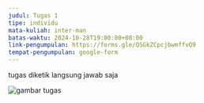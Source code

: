 ```yaml
---
judul: Tugas 1
tipe: individu
mata-kuliah: inter-man
batas-waktu: 2024-10-28T19:00:00+08:00
link-pengumpulan: https://forms.gle/QSGkZCpcjbwmffvQ9
tempat-pengumpulan: google-form
---
```


tugas diketik langsung jawab saja

![gambar tugas](https://b.catgirlsare.sexy/ahUH4cDEFbkc.jpg)
